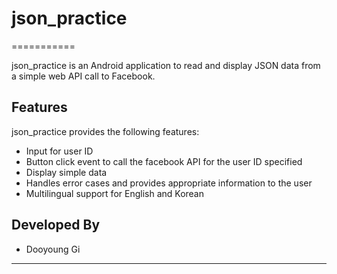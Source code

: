 # json_practice
===========

json_practice is an Android application to read and display JSON data from a simple web API call to Facebook.

Features
-----
json_practice provides the following features:
* Input for user ID
* Button click event to call the facebook API for the user ID specified
* Display simple data
* Handles error cases and provides appropriate information to the user
* Multilingual support for English and Korean






Developed By
-----
* Dooyoung Gi

***
